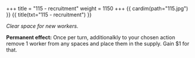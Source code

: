 +++
title = "115 - recruitment"
weight = 1150
+++
{{ cardim(path="115.jpg") }}
{{ title(txt="115 - recruitment") }}

*Clear space for new workers.*

**Permanent effect:** Once per turn, additionalkly to your chosen action remove 1
worker from any spaces and place them in the supply. Gain $1 for that.
